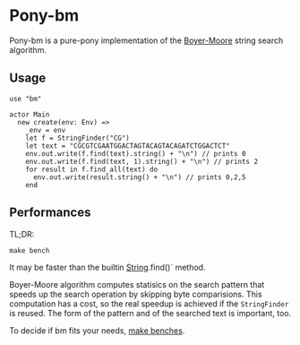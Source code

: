 # Pony-bm

Pony-bm is a pure-pony implementation of the [Boyer-Moore](
http://en.wikipedia.org/wiki/Boyer-Moore_string_search_algorithm) string search
algorithm.

## Usage

```pony
use "bm"

actor Main
  new create(env: Env) =>
    _env = env
    let f = StringFinder("CG")
    let text = "CGCGTCGAATGGACTAGTACAGTACAGATCTGGACTCT"
    env.out.write(f.find(text).string() + "\n") // prints 0
    env.out.write(f.find(text, 1).string() + "\n") // prints 2
    for result in f.find_all(text) do
      env.out.write(result.string() + "\n") // prints 0,2,5
    end
```

## Performances

TL;DR:

```
make bench
```

It may be faster than the builtin [String](http://www.ponylang.org/ponyc/builtin-String/).find()` method.

Boyer-Moore algorithm computes statisics on the search pattern that speeds up
the search operation by skipping byte comparisions. This computation has a
cost, so the real speedup is achieved if the `StringFinder` is reused. The
form of the pattern and of the searched text is important, too.

To decide if bm fits your needs, [make benches](https://github.com/lisael/pony-bm/blob/master/bm/bench/bench.pony).
